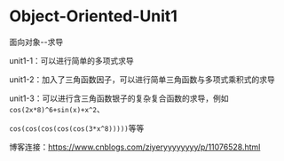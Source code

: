 # Object-Oriented-Unit1
面向对象--求导

unit1-1：可以进行简单的多项式求导

unit1-2：加入了三角函数因子，可以进行简单三角函数与多项式乘积式的求导

unit1-3：可以进行含三角函数银子的复杂复合函数的求导，例如`cos(2x*8)^6+sin(x)+x^2`、

`cos(cos(cos(cos(cos(3*x^8)))))`等等



博客连接：https://www.cnblogs.com/ziyeryyyyyyyy/p/11076528.html